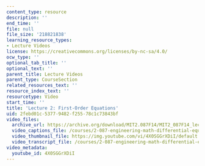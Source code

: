 ```yaml
---
content_type: resource
description: ''
end_time: ''
file: null
file_size: '218821838'
learning_resource_types:
- Lecture Videos
license: https://creativecommons.org/licenses/by-nc-sa/4.0/
ocw_type: ''
optional_tab_title: ''
optional_text: ''
parent_title: Lecture Videos
parent_type: CourseSection
related_resources_text: ''
resource_index_text: ''
resourcetype: Video
start_time: ''
title: 'Lecture 2: First-Order Equations'
uid: 2febd01c-5377-9482-f255-78c1c73843bf
video_files:
  archive_url: https://archive.org/download/MIT2.087F14/MIT2_087F14_lec02_300k.mp4
  video_captions_file: /courses/2-087-engineering-math-differential-equations-and-linear-algebra-fall-2014/48148b2618ac5085800983d26825afe6_4X0SGGrXDiI.vtt
  video_thumbnail_file: https://img.youtube.com/vi/4X0SGGrXDiI/default.jpg
  video_transcript_file: /courses/2-087-engineering-math-differential-equations-and-linear-algebra-fall-2014/aeaab4766a2fe83f8dfbe8d7809562f4_4X0SGGrXDiI.pdf
video_metadata:
  youtube_id: 4X0SGGrXDiI
---
```

